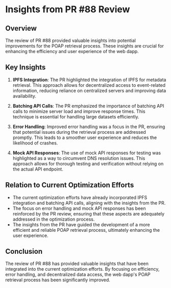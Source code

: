 # Insights from PR #88 Review

## Overview

The review of PR #88 provided valuable insights into potential improvements for the POAP retrieval process. These insights are crucial for enhancing the efficiency and user experience of the web dapp.

## Key Insights

1. **IPFS Integration**: The PR highlighted the integration of IPFS for metadata retrieval. This approach allows for decentralized access to event-related information, reducing reliance on centralized servers and improving data availability.

2. **Batching API Calls**: The PR emphasized the importance of batching API calls to minimize server load and improve response times. This technique is essential for handling large datasets efficiently.

3. **Error Handling**: Improved error handling was a focus in the PR, ensuring that potential issues during the retrieval process are addressed promptly. This leads to a smoother user experience and reduces the likelihood of crashes.

4. **Mock API Responses**: The use of mock API responses for testing was highlighted as a way to circumvent DNS resolution issues. This approach allows for thorough testing and verification without relying on the actual API endpoint.

## Relation to Current Optimization Efforts

- The current optimization efforts have already incorporated IPFS integration and batching API calls, aligning with the insights from the PR.
- The focus on error handling and mock API responses has been reinforced by the PR review, ensuring that these aspects are adequately addressed in the optimization process.
- The insights from the PR have guided the development of a more efficient and reliable POAP retrieval process, ultimately enhancing the user experience.

## Conclusion

The review of PR #88 has provided valuable insights that have been integrated into the current optimization efforts. By focusing on efficiency, error handling, and decentralized data access, the web dapp's POAP retrieval process has been significantly improved.
